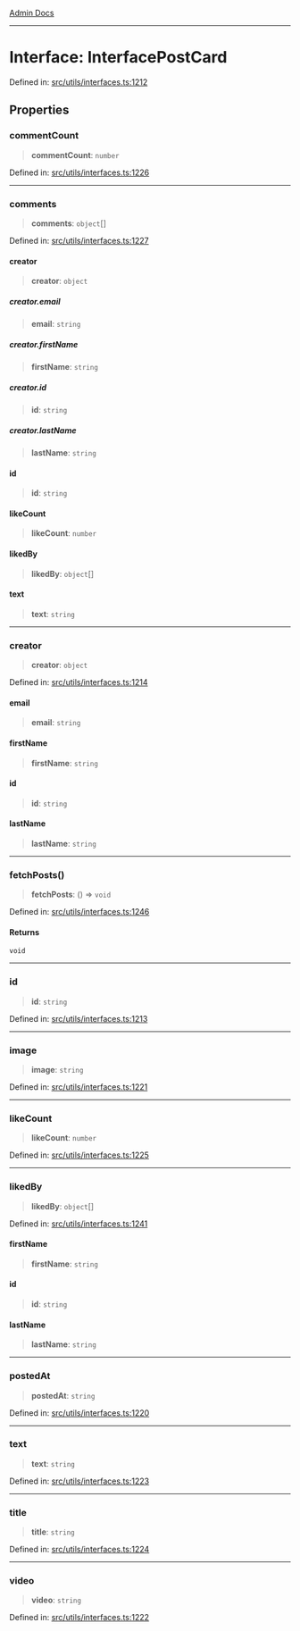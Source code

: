 [Admin Docs](/)

***

# Interface: InterfacePostCard

Defined in: [src/utils/interfaces.ts:1212](https://github.com/PalisadoesFoundation/talawa-admin/blob/main/src/utils/interfaces.ts#L1212)

## Properties

### commentCount

> **commentCount**: `number`

Defined in: [src/utils/interfaces.ts:1226](https://github.com/PalisadoesFoundation/talawa-admin/blob/main/src/utils/interfaces.ts#L1226)

***

### comments

> **comments**: `object`[]

Defined in: [src/utils/interfaces.ts:1227](https://github.com/PalisadoesFoundation/talawa-admin/blob/main/src/utils/interfaces.ts#L1227)

#### creator

> **creator**: `object`

##### creator.email

> **email**: `string`

##### creator.firstName

> **firstName**: `string`

##### creator.id

> **id**: `string`

##### creator.lastName

> **lastName**: `string`

#### id

> **id**: `string`

#### likeCount

> **likeCount**: `number`

#### likedBy

> **likedBy**: `object`[]

#### text

> **text**: `string`

***

### creator

> **creator**: `object`

Defined in: [src/utils/interfaces.ts:1214](https://github.com/PalisadoesFoundation/talawa-admin/blob/main/src/utils/interfaces.ts#L1214)

#### email

> **email**: `string`

#### firstName

> **firstName**: `string`

#### id

> **id**: `string`

#### lastName

> **lastName**: `string`

***

### fetchPosts()

> **fetchPosts**: () => `void`

Defined in: [src/utils/interfaces.ts:1246](https://github.com/PalisadoesFoundation/talawa-admin/blob/main/src/utils/interfaces.ts#L1246)

#### Returns

`void`

***

### id

> **id**: `string`

Defined in: [src/utils/interfaces.ts:1213](https://github.com/PalisadoesFoundation/talawa-admin/blob/main/src/utils/interfaces.ts#L1213)

***

### image

> **image**: `string`

Defined in: [src/utils/interfaces.ts:1221](https://github.com/PalisadoesFoundation/talawa-admin/blob/main/src/utils/interfaces.ts#L1221)

***

### likeCount

> **likeCount**: `number`

Defined in: [src/utils/interfaces.ts:1225](https://github.com/PalisadoesFoundation/talawa-admin/blob/main/src/utils/interfaces.ts#L1225)

***

### likedBy

> **likedBy**: `object`[]

Defined in: [src/utils/interfaces.ts:1241](https://github.com/PalisadoesFoundation/talawa-admin/blob/main/src/utils/interfaces.ts#L1241)

#### firstName

> **firstName**: `string`

#### id

> **id**: `string`

#### lastName

> **lastName**: `string`

***

### postedAt

> **postedAt**: `string`

Defined in: [src/utils/interfaces.ts:1220](https://github.com/PalisadoesFoundation/talawa-admin/blob/main/src/utils/interfaces.ts#L1220)

***

### text

> **text**: `string`

Defined in: [src/utils/interfaces.ts:1223](https://github.com/PalisadoesFoundation/talawa-admin/blob/main/src/utils/interfaces.ts#L1223)

***

### title

> **title**: `string`

Defined in: [src/utils/interfaces.ts:1224](https://github.com/PalisadoesFoundation/talawa-admin/blob/main/src/utils/interfaces.ts#L1224)

***

### video

> **video**: `string`

Defined in: [src/utils/interfaces.ts:1222](https://github.com/PalisadoesFoundation/talawa-admin/blob/main/src/utils/interfaces.ts#L1222)
